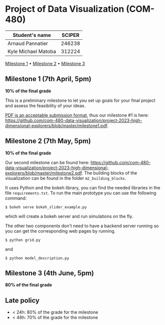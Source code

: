 # Project of Data Visualization (COM-480)

| Student's name      | SCIPER |
| ------------------- | ------ |
| Arnaud Pannatier    | 246238 |
| Kyle Michael Matoba | 312224 |

[Milestone 1](#milestone-1) • [Milestone 2](#milestone-2) • [Milestone 3](#milestone-3)

## Milestone 1 (7th April, 5pm)

**10% of the final grade**

This is a preliminary milestone to let you set up goals for your final project and assess the feasibility of your ideas.

[PDF is an acceptable submission format](https://edstem.org/eu/courses/94/discussion/29290?comment=52044), thus our milestone \#1 is here: https://github.com/com-480-data-visualization/project-2023-high-dimensional-explorers/blob/master/milestone1.pdf.

## Milestone 2 (7th May, 5pm)

**10% of the final grade**

Our second milestone can be found here: https://github.com/com-480-data-visualization/project-2023-high-dimensional-explorers/blob/master/milestone2.pdf.
The building blocks of the visualization can be found in the folder `m2_building_blocks`.

It uses Python and the bokeh library, you can find the needed libraries in the file `requirements.txt`. 
To run the main prototype you can use the following command:
```shell
$ bokeh serve bokeh_slider_example.py
```
which will create a bokeh server and run simulations on the fly.

The other two components don't need to have a backend server running so you can get the corresponding web pages by running.

```shell
$ python grid.py
```
and 

```shell
$ python model_description.py
```



## Milestone 3 (4th June, 5pm)

**80% of the final grade**


## Late policy

- < 24h: 80% of the grade for the milestone
- < 48h: 70% of the grade for the milestone



